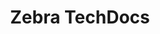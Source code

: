 ---
publish: false
title: Zebra TechDocs
layout: list-products.html
products: 
  - title: ActiveEdge
    description: A service for Zebra Android devices that can be customized to display scan buttons or an app drawer at the left and right edges of the screen.
    url: /activeedge
    image: /images/products/ActiveEdge.png
    btn-text: Latest Docs
    sections:
      - title: About
        url: /activeedge/2-5/guide/about
      - title: Setup & Configuration
        url: /activeedge/2-5/guide/setup
      - title: Using ActiveEdge
        url: /activeedge/2-5/guide/usage
    versions:
      - url: /activeedge/2-5/guide/about
        label: '2.5'
  - title: AppGallery
    description: A free app deployment tool to help Zebra customers and partners keep their enterprise apps up to date and their workers most productive.
    url: https://developer.zebra.com/docs/DOC-3040
    image: /images/products/AppGallery.png
    btn-text: Latest Docs
    sections:
      - title: About
        url: https://developer.zebra.com/docs/DOC-3035
      - title: Admin
        url: https://developer.zebra.com/docs/DOC-4151
      - title: AppGallery Mobile
        url: https://developer.zebra.com/docs/DOC-3071
      - title: Supported Devices
        url: https://developer.zebra.com/docs/DOC-3853
      - title: Help Index
        url: https://developer.zebra.com/docs/DOC-3040
      - title: Download
        url: /appgallery/download
    versions:
      - url: https://developer.zebra.com/docs/DOC-3040
        label: '3.0'
  - title: Best Practices
    description: Documents and links to Zebra-recommended best practices for tackling common issues.
    url: /bestpractices
    image: /images/products/the-light-bulb-349400_1280.png
    btn-text: Latest Docs
    sections:
      - title: Android Version Migration
        url: /bestpractices/migration
      - title: DataWedge Best Practices
        url: /datawedge/latest/guide/gettingstarted/#bestpractices
      - title: Kiosk Persistence After Reset
        url: /bestpractices/kiosk_persistence_after_reset.pdf
      - title: Persistence for EMMs
        url: /emmtk/guide/persistence
      - title: Printing Best Practices
        url: http://techdocs.zebra.com/link-os/2-13/bestpractices/
  - title: CartScan
    description: An app for Zebra Android devices that scans barcode data and delivers it as keystrokes to a PC via Bluetooth.
    url: /cartscan/2-1/guide/about
    image: /cartscan/cartscan_logo.png
    btn-text: Latest Docs
    sections:
      - title: About
        url: /cartscan/2-1/guide/about
      - title: Setup
        url: /cartscan/2-1/guide/setup
      - title: Settings
        url: /cartscan/2-1/guide/settings
      - title: Usage
        url: /cartscan/2-1/guide/usage
      - title: Troubleshooting
        url: /cartscan/2-1/guide/usage/#troubleshooting
    versions:
      - url: /cartscan/2-1/guide/about
        label: '2.1'  
  - title: Device Central
    description: A centralized way to track Bluetooth peripherals, to pair and unpair peripherals, and to view detailed peripheral information.
    url: /devicecentral
    image: /images/products/DeviceCentral.png
    btn-text: Latest Docs
    sections:
      - title: About
        url: /devicecentral/3-1/guide/about
      - title: Install
        url: /devicecentral/3-1/guide/usage
      - title: Using Device Central
        url: /devicecentral/3-1/guide/usage
    versions:
      - url: /devicecentral/3-1/guide/about
        label: '3.1'
      - url: /devicecentral/3-0/guide/about
        label: '3.0'
      - url: /devicecentral/2-1/guide/about
        label: '2.1'
      - url: /devicecentral/2-0/guide/about
        label: '2.0'
  - title: Device Tracker 
    description: A centralized cloud-based solution to track, find, and prevent misplaced devices within a facility.
    url: /devicetracker
    image: /images/products/devicetracker.png
    btn-text: Latest Docs
    sections:
      - title: About
        url: /devicetracker/4-0/guide/about
      - title: User Roles
        url: /devicetracker/4-0/guide/roles
      - title: Install & Administration
        url: /devicetracker/4-0/guide/setup
      - title: Device Management
        url: /devicetracker/4-0/guide/mgmt
      - title: Device Tracking
        url: /devicetracker/4-0/guide/use
    versions:
      - url: /devicetracker/4-0/guide/about
        label: '4.0'  
  - title: Device Tracker On-Prem
    description: A centralized on-premise solution to track, find, and prevent misplaced devices within a facility.
    url: /devicetracker-onprem
    image: /images/products/devicetracker.png
    btn-text: Latest Docs
    sections:
      - title: About
        url: /devicetracker-onprem/2-3/guide/about
      - title: Install & Setup
        url: /devicetracker-onprem/2-3/guide/setup
      - title: Admin View
        url: /devicetracker-onprem/2-3/guide/admin
      - title: Device Management
        url: /devicetracker-onprem/2-3/guide/mgmt
      - title: Configuration
        url: /devicetracker-onprem/2-3/guide/config
      - title: Troubleshooting & FAQ
        url: /devicetracker-onprem/2-3/guide/troubleshooting
    versions:
      - url: /devicetracker-onprem/2-3/guide/about
        label: '2.3'
      - url: /devicetracker-onprem/2-2/guide/about
        label: '2.2'
      - url: /devicetracker-onprem/2-1/guide/about
        label: '2.1'
      - url: /devicetracker-onprem/1-0/guide/about
        label: '1.0'
  - title: EMM Toolkit
    description: 'Documentation and best practices to help Enterprise Mobility Management solution providers tailor their systems for Zebra devices and software.'
    url: /emmtk/2-0/guide/about
    image: /images/products/emmtk_logo.jpg
    btn-text: Latest Docs
    sections:
      - title: About
        url: /emmtk/2-0/guide/about
      - title: Staging API
        url: /emmtk/2-0/guide/api
      - title: Agent Persistence
        url: /emmtk/2-0/guide/persistence
      - title: Special Features
        url: /emmtk/2-0/guide/features
      - title: Download
        url: /emmtk/2-0/download
  - title: Enterprise Home Screen
    description: 'A simple way to control user access to apps, settings and files on Android devices without the need for custom code.'
    url: /ehs/2-8/guide/about
    image: /images/products/ehs.png
    btn-text: Latest Docs
    sections:
      - title: About
        url: /ehs/2-8/guide/about
      - title: Setup
        url: /ehs/2-8/guide/setup
      - title: Advanced Settings
        url: /ehs/2-8/guide/settings
      - title: Special Features
        url: /ehs/2-8/guide/features
      - title: Download
        url: /ehs/2-8/download
    versions:
      - url: ehs/2-8/guide/about/
        label: '2.8'
      - url: ehs/2-7/guide/about/
        label: '2.7'
      - url: ehs/2-6/guide/about/
        label: '2.6'
      - url: ehs/2-5/guide/about/
        label: '2.5'
      - url: ehs/2-4/guide/about/
        label: '2.4'
      - url: ehs/2-3/guide/about/
        label: '2.3'
  - title: Enterprise Keyboard
    description: A customizable soft keyboard made specifically for fast and accurate input by workers in the enterprise.
    url: /enterprise-keyboard/1-8/guide/about
    image: /enterprise-keyboard/ekb_logo.png
    btn-text: Latest Docs
    sections:
      - title: About
        url: /enterprise-keyboard/1-8/guide/about
      - title: Setup
        url: /enterprise-keyboard/1-8/guide/setup
      - title: Customize
        url: /enterprise-keyboard/1-8/guide/settings
      - title: Download
        url: /enterprise-keyboard/1-8/download
    versions:
      - url: enterprise-keyboard/1-8/guide/about
        label: '1.8'
      - url: enterprise-keyboard/1-7/guide/about
        label: '1.7'
      - url: enterprise-keyboard/1-6/guide/about
        label: '1.6'
      - url: enterprise-keyboard/1-5/guide/about
        label: '1.5'
      - url: enterprise-keyboard/1-4/guide/about
        label: '1.4'
      - url: enterprise-keyboard/1-3/guide/about
        label: '1.3'
      - url: enterprise-keyboard/1-2/guide/about
        label: '1.2'
      - url: enterprise-keyboard/1-1/guide/about
        label: '1.1'
      - url: enterprise-keyboard/1-0/guide/about
        label: '1.0'
  - title: Developer Tools
    description: Zebra offers tools for developers at any skill level to help customers use build apps for Zebra devices that take advantage of their fullest potential. 
    url: /
    btn-text: Latest Guides
    image: /images/products/emdk-for-xamarin.png
    sections:
      - title: About TechDocs
        url: ../about
      - title: Tools Help
        url: ../help
      - title: Developer Portal
        url: https://developer.zebra.com/welcome
      - title: Contact
        url: ../contact
      - title: Search
        url: ../search
  - title: PowerPrecision Console
    description: A centralized web-based solution to track battery health and metrics in identifying unhealthy batteries for decommissioning.
    url: /ppc
    image: /images/products/ppc.png
    btn-text: Latest Docs
    sections:
      - title: About
        url: /ppc/2-3/guide/about
      - title: Install & Setup
        url: /ppc/2-3/guide/setup
      - title: Admin View
        url: /ppc/2-3/guide/admin
      - title: Battery Management
        url: /ppc/2-3/guide/mgmt
      - title: EOL Management
        url: /ppc/2-3/guide/eol
      - title: Configuration
        url: /ppc/2-3/guide/config
      - title: Troubleshooting & FAQ
        url: /ppc/2-3/guide/troubleshooting
    versions:
      - url: /ppc/2-3/guide/about
        label: '2.3'
      - url: /ppc/2-2/guide/about
        label: '2.2'
      - url: /ppc/2-0/guide/about
        label: '2.0'
      - url: /ppc/1-0/guide/about
        label: '1.0'
menu:
  items:
    - title: About Zebra TechDocs
      url: /about
    - title: I Need Tools For...
      url: /help
    - title: Feedback
      url: /contact
    - icon: fa fa-comment
      url: https://developer.zebra.com/welcome
    - icon: fa fa-sitemap
      url: /sitemap
    - icon: fa fa-search
      url: /search
---